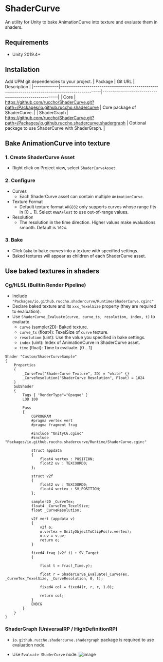 # ShaderCurve

An utility for Unity to bake AnimationCurve into texture and evaluate them in shaders.

## Requirements

- Unity 2019.4+

## Installation

Add UPM git dependencies to your project.
| Package     | Git URL                                                                                           | Description                                           |
|-------------|---------------------------------------------------------------------------------------------------|-------------------------------------------------------|
| Core        | https://github.com/ruccho/ShaderCurve.git?path=/Packages/io.github.ruccho.shadercurve             | Core package of ShaderCurve.                          |
| ShaderGraph | https://github.com/ruccho/ShaderCurve.git?path=/Packages/io.github.ruccho.shadercurve.shadergraph | Optional package to use ShaderCurve with ShaderGraph. |

## Bake AnimationCurve into texture

### 1. Create ShaderCurve Asset
 - Right click on Project view, select `ShaderCurveAsset`.

### 2. Configure
 - Curves
    - Each ShaderCurve asset can contain multiple `AnimationCurve`.
 - Texture Format
    - Default texture format `ARGB32` only supports curves whose range fits in [0 .. 1]. Select `RGBAFloat` to use out-of-range values.
 - Resolution
    - The resolution in the time direction. Higher values make evaluations smooth. Default is `1024`.

### 3. Bake
- Click `Bake` to bake curves into a texture with specified settings.
- Baked textures will appear as children of each ShaderCurve asset.

## Use baked textures in shaders

### Cg/HLSL (Builtin Render Pipeline)

 - Include `"Packages/io.github.ruccho.shadercurve/Runtime/ShaderCurve.cginc"`
 - Declare baked texture and its `xxx_TexelSize` property (they are required to evaluation).
 - Use `ShaderCurve_Evaluate(curve, curve_ts, resolution, index, t)` to evaluate.
    - `curve` (sampler2D): Baked texture.
    - `curve_ts` (float4): TexelSize of `curve` texture.
    - `resolution` (uint): Use the value you specified in bake settings.
    - `index` (uint): Index of AnimationCurve in ShaderCurve asset.
    - `time` (float): Time to evaluate. [0 .. 1]

```c:ShaderCurveSample.shader
Shader "Custom/ShaderCurveSample"
{
    Properties
    {
        _CurveTex("ShaderCurve Texture", 2D) = "white" {}
        _CurveResolution("ShaderCurve Resolution", Float) = 1024
    }
    SubShader
    {
        Tags { "RenderType"="Opaque" }
        LOD 100

        Pass
        {
            CGPROGRAM
            #pragma vertex vert
            #pragma fragment frag

            #include "UnityCG.cginc"
            #include "Packages/io.github.ruccho.shadercurve/Runtime/ShaderCurve.cginc"

            struct appdata
            {
                float4 vertex : POSITION;
                float2 uv : TEXCOORD0;
            };

            struct v2f
            {
                float2 uv : TEXCOORD0;
                float4 vertex : SV_POSITION;
            };

            sampler2D _CurveTex;
            float4 _CurveTex_TexelSize;
            float _CurveResolution;

            v2f vert (appdata v)
            {
                v2f o;
                o.vertex = UnityObjectToClipPos(v.vertex);
                o.uv = v.uv;
                return o;
            }

            fixed4 frag (v2f i) : SV_Target
            {

                float t = frac(_Time.y);

                float r = ShaderCurve_Evaluate(_CurveTex, _CurveTex_TexelSize, _CurveResolution, 0, t);

                fixed4 col = fixed4(r, r, r, 1.0);
                
                return col;
            }
            ENDCG
        }
    }
}

```

### ShaderGraph (UniversalRP / HighDefinitionRP)

 - `io.github.ruccho.shadercurve.shadergraph` package is required to use evaluation node.

 - Use `Evaluate ShaderCurve` node.
 ![image](https://user-images.githubusercontent.com/16096562/110014344-08a37b80-7d66-11eb-97a3-7fabd5242e7c.png)